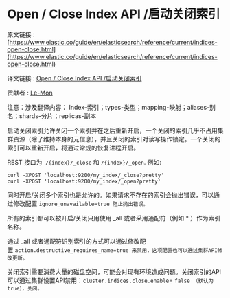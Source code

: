 # Open / Close Index API /启动关闭索引

原文链接 : [https://www.elastic.co/guide/en/elasticsearch/reference/current/indices-open-close.html](https://www.elastic.co/guide/en/elasticsearch/reference/current/indices-open-close.html)

译文链接 : [Open / Close Index API /启动关闭索引](/pages/viewpage.action?pageId=4882797)

贡献者 : [Le-Mon](/display/~tanwen)

注意：涉及翻译内容： Index-索引；types-类型；mapping-映射；aliases-别名；shards-分片；replicas-副本

启动关闭索引允许关闭一个索引并在之后重新开启，一个关闭的索引几乎不占用集群资源（除了维持本身的元信息），并且关闭的索引对读写操作锁定。一个关闭的索引可以重新开启，将通过常规的恢复进程开启。

REST 接口为  `/{index}/_close` 和 `/{index}/_open`. 例如:

```
curl -XPOST 'localhost:9200/my_index/_close?pretty'
curl -XPOST 'localhost:9200/my_index/_open?pretty'
```

同时开启/关闭多个索引也是允许的。如果请求不存在的索引会抛出错误，可以通过修改配置 `ignore_unavailable=true 阻止抛出错误。`

所有的索引都可以被开启/关闭只用使用 _all 或者采用通配符（例如 * ）作为索引名称。

通过 _all 或者通配符识别索引的方式可以通过修改配置 `action.destructive_requires_name=true 来禁用，这项配置也可以通过集群API修改更新。`

关闭索引需要消费大量的磁盘空间，可能会对现有环境造成问题。关闭索引的API可以通过集群设置API禁用：`cluster.indices.close.enable`= `false （默认为true），关闭。`